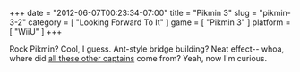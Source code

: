 +++
date = "2012-06-07T00:23:34-07:00"
title = "Pikmin 3"
slug = "pikmin-3-2"
category = [ "Looking Forward To It" ]
game = [ "Pikmin 3" ]
platform = [ "WiiU" ]
+++

Rock Pikmin?  Cool, I guess.  Ant-style bridge building?  Neat effect-- whoa, where did <a href="http://www.joystiq.com/2012/06/05/pikmin-3-media-gets-away-from-the-hustle-and-bustle-of-the-big-c/">all these other captains</a> come from?  Yeah, now I'm curious.